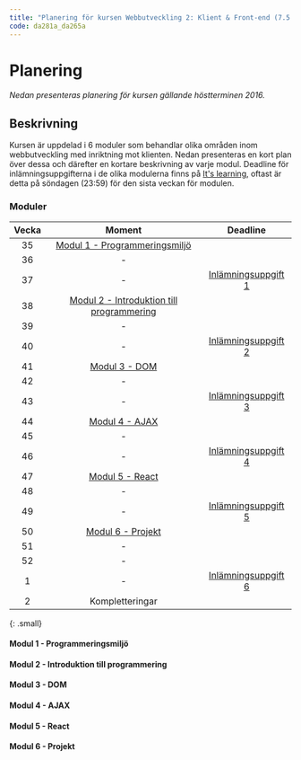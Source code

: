 ```yaml
---
title: "Planering för kursen Webbutveckling 2: Klient & Front-end (7.5 hp)"
code: da281a_da265a
---
```


# Planering

*Nedan presenteras planering för kursen gällande höstterminen 2016.*

## Beskrivning

Kursen är uppdelad i 6 moduler som behandlar olika områden inom webbutveckling med inriktning mot klienten. Nedan presenteras en kort plan över dessa och därefter en kortare beskrivning av varje modul. Deadline för inlämningsuppgifterna i de olika modulerna finns på [It's learning](https://mah.itslearning.com/Index.aspx), oftast är detta på söndagen (23:59) för den sista veckan för modulen.

### Moduler

| Vecka | Moment | Deadline |
|:-----:|:------:|:--------:|
| 35 | [Modul 1 - Programmeringsmiljö](/courses/da282a_da266a/modules/mod1.html) ||
| 36 | - ||
| 37 | - | [Inlämningsuppgift 1](/courses/da282a_da266a/assignments/uppg1.html) |
| 38 | [Modul 2 - Introduktion till programmering](/courses/da282a_da266a/modules/mod2.html) ||
| 39 | - ||
| 40 | - | [Inlämningsuppgift 2](/courses/da282a_da266a/assignments/uppg2.html) |
| 41 | [Modul 3 - DOM](/courses/da282a_da266a/modules/mod3.html) ||
| 42 | - ||
| 43 | - | [Inlämningsuppgift 3](/courses/da282a_da266a/assignments/uppg3.html) |
| 44 | [Modul 4 - AJAX](/courses/da282a_da266a/modules/mod4.html) ||
| 45 | - ||
| 46 | - | [Inlämningsuppgift 4](/courses/da282a_da266a/assignments/uppg4.html) |
| 47 | [Modul 5 - React](/courses/da282a_da266a/modules/mod5.html) ||
| 48 | - ||
| 49 | - | [Inlämningsuppgift 5](/courses/da282a_da266a/assignments/uppg5.html) |
| 50 | [Modul 6 - Projekt](/courses/da282a_da266a/modules/mod6.html) ||
| 51 | - ||
| 52 | - ||
| 1 | - | [Inlämningsuppgift 6](/courses/da282a_da266a/assignments/uppg6.html) |
| 2 | Kompletteringar |
{: .small}


#### Modul 1 - Programmeringsmiljö


#### Modul 2 - Introduktion till programmering


#### Modul 3 - DOM


#### Modul 4 - AJAX


#### Modul 5 - React


#### Modul 6 - Projekt
